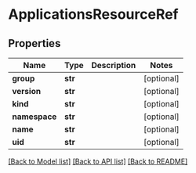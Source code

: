 # ApplicationsResourceRef

## Properties
Name | Type | Description | Notes
------------ | ------------- | ------------- | -------------
**group** | **str** |  | [optional] 
**version** | **str** |  | [optional] 
**kind** | **str** |  | [optional] 
**namespace** | **str** |  | [optional] 
**name** | **str** |  | [optional] 
**uid** | **str** |  | [optional] 

[[Back to Model list]](../README.md#documentation-for-models) [[Back to API list]](../README.md#documentation-for-api-endpoints) [[Back to README]](../README.md)

